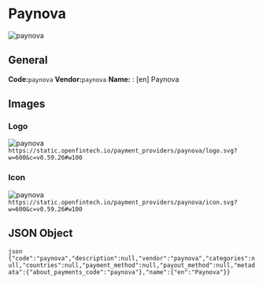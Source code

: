 # Paynova 
![paynova](https://static.openfintech.io/payment_providers/paynova/logo.svg?w=600&c=v0.59.26#w100) 
## General 
**Code:**`paynova` 
**Vendor:**`paynova` 
**Name:** 
:	[en] Paynova 
## Images 
### Logo 
![paynova](https://static.openfintech.io/payment_providers/paynova/logo.svg?w=600&c=v0.59.26#w100) 
``` https://static.openfintech.io/payment_providers/paynova/logo.svg?w=600&c=v0.59.26#w100 ``` 
### Icon 
![paynova](https://static.openfintech.io/payment_providers/paynova/icon.svg?w=600&c=v0.59.26#w100) 
``` https://static.openfintech.io/payment_providers/paynova/icon.svg?w=600&c=v0.59.26#w100 ``` 
## JSON Object 
```json {"code":"paynova","description":null,"vendor":"paynova","categories":null,"countries":null,"payment_method":null,"payout_method":null,"metadata":{"about_payments_code":"paynova"},"name":{"en":"Paynova"}} ``` 

